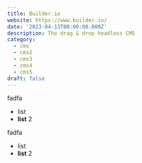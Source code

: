 ```yaml
---
title: Builder.io
website: https://www.builder.io/
date: '2023-04-13T00:00:00.000Z'
description: The drag & drop headless CMS
category:
  - cms
  - cms2
  - cms3
  - cms4
  - cms5
draft: false
---
```

fadfa

* list
* **list** 2

fadfa

* list
* **list** 2
